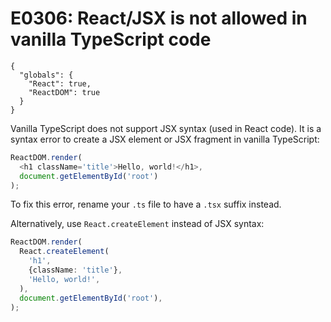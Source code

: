 # E0306: React/JSX is not allowed in vanilla TypeScript code

```config-for-examples
{
  "globals": {
    "React": true,
    "ReactDOM": true
  }
}
```

Vanilla TypeScript does not support JSX syntax (used in React code). It is a
syntax error to create a JSX element or JSX fragment in vanilla TypeScript:

```typescript
ReactDOM.render(
  <h1 className='title'>Hello, world!</h1>,
  document.getElementById('root')
);
```

To fix this error, rename your `.ts` file to have a `.tsx` suffix instead.

Alternatively, use `React.createElement` instead of JSX syntax:

```typescript
ReactDOM.render(
  React.createElement(
    'h1',
    {className: 'title'},
    'Hello, world!',
  ),
  document.getElementById('root'),
);
```

